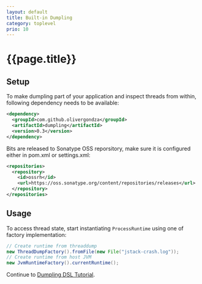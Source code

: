 ```yaml
---
layout: default
title: Built-in Dumpling
category: toplevel
prio: 10
---
```


# {{page.title}}

## Setup

To make dumpling part of your application and inspect threads from within, following dependency needs to be available:

```xml
<dependency>
  <groupId>com.github.olivergondza</groupId>
  <artifactId>dumpling</artifactId>
  <version>0.3</version>
</dependency>
```

Bits are released to Sonatype OSS reporsitory, make sure it is configured either in pom.xml or settings.xml:

```xml
<repositories>
  <repository>
    <id>ossrh</id>
    <url>https://oss.sonatype.org/content/repositories/releases</url>
  </repository>
</repositories>
```

## Usage

To access thread state, start instantiating `ProcessRuntime` using one of factory implementation:

```java
// Create runtime from threaddump
new ThreadDumpFactory().fromFile(new File("jstack-crash.log"));
// Create runtime from host JVM
new JvmRuntimeFactory().currentRuntime();
```

Continue to [Dumpling DSL Tutorial](./tutorial.html).
